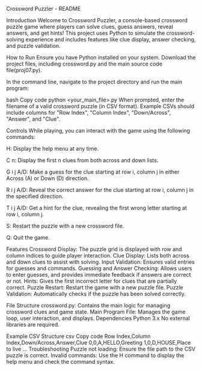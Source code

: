 Crossword Puzzler - README

Introduction
Welcome to Crossword Puzzler, a console-based crossword puzzle game where players can solve clues, guess answers, 
reveal answers, and get hints! This project uses Python to simulate the crossword-solving experience 
and includes features like clue display, answer checking, and puzzle validation.

How to Run
Ensure you have Python installed on your system.
Download the project files, including crossword.py and the main source code file(proj07.py).

In the command line, navigate to the project directory and run the main program:

bash
Copy code
python <your_main_file>.py
When prompted, enter the filename of a valid crossword puzzle (in CSV format).
Example CSVs should include columns for "Row Index", "Column Index", "Down/Across", "Answer", and "Clue".

Controls
While playing, you can interact with the game using the following commands:

H: Display the help menu at any time.

C n: Display the first n clues from both across and down lists.

G i j A/D: Make a guess for the clue starting at row i, column j in either Across (A) or Down (D) direction.

R i j A/D: Reveal the correct answer for the clue starting at row i, column j in the specified direction.

T i j A/D: Get a hint for the clue, revealing the first wrong letter starting at row i, column j.

S: Restart the puzzle with a new crossword file.

Q: Quit the game.

Features
Crossword Display: The puzzle grid is displayed with row and column indices to guide player interaction.
Clue Display: Lists both across and down clues to assist with solving.
Input Validation: Ensures valid entries for guesses and commands.
Guessing and Answer Checking: Allows users to enter guesses, and provides immediate feedback if answers are correct or not.
Hints: Gives the first incorrect letter for clues that are partially correct.
Puzzle Restart: Restart the game with a new puzzle file.
Puzzle Validation: Automatically checks if the puzzle has been solved correctly.

File Structure
crossword.py: Contains the main logic for managing crossword clues and game state.
Main Program File: Manages the game loop, user interaction, and displays.
Dependencies
Python 3.x
No external libraries are required.

Example CSV Structure
csv
Copy code
Row Index,Column Index,Down/Across,Answer,Clue
0,0,A,HELLO,Greeting
1,0,D,HOUSE,Place to live
...
Troubleshooting
Puzzle not loading: Ensure the file path to the CSV puzzle is correct.
Invalid commands: Use the H command to display the help menu and check the command syntax.
